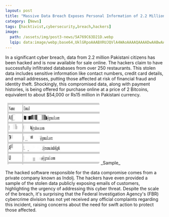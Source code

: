 ```yaml
---
layout: post
title: "Massive Data Breach Exposes Personal Information of 2.2 Million Pakistanis"
category: [News]
tags: [hacktivist,cybersecurity,breach,hackers]
image:
  path: /assets/img/post3-news/5A769C63D21D.webp
  lqip: data:image/webp;base64,UklGRpoAAABXRUJQVlA4WAoAAAAQAAAADwAABwAAQUxQSDIAAAARL0AmbZurmr57yyIiqE8oiG0bejIYEQTgqiDA9vqnsUSI6H+oAERp2HZ65qP/VIAWAFZQOCBCAAAA8AEAnQEqEAAIAAVAfCWkAALp8sF8rgRgAP7o9FDvMCkMde9PK7euH5M1m6VWoDXf2FkP3BqV0ZYbO6NA/VFIAAAA
---
```



In a significant cyber breach, data from 2.2 million Pakistani citizens has been hacked and is now available for sale online. The hackers claim to have successfully infiltrated databases from over 250 restaurants. This stolen data includes sensitive information like contact numbers, credit card details, and email addresses, putting those affected at risk of financial fraud and identity theft. Shockingly, this compromised data, along with payment histories, is being offered for purchase online at a price of 2 Bitcoins, equivalent to about $54,000 or Rs15 million in Pakistani currency.

<img src="/assets/img/post3-news/sample.jpeg" alt="email sample" style="border-radius: 10px; overflow: hidden; " width="300" height="200">
_Sample_

The hacked software responsible for the data compromise comes from a private company known as Indolj. The hackers have even provided a sample of the stolen data publicly exposing emails of customers, highlighting the urgency of addressing this cyber threat. Despite the scale of the breach, it's surprising that the Federal Investigation Agency's (FBR) cybercrime division has not yet received any official complaints regarding this incident, raising concerns about the need for swift action to protect those affected.